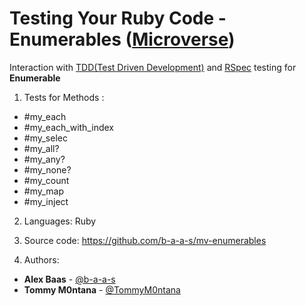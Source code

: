 # Testing Your Ruby Code - Enumerables ([Microverse](https://microverse.org))
Interaction with [TDD(Test Driven Development)](https://en.wikipedia.org/wiki/Test-driven_development) and [RSpec](http://rspec.info/) testing for **Enumerable** 

1. Tests for Methods :

- #my_each
- #my_each_with_index 
- #my_selec
- #my_all?
- #my_any?
- #my_none?
- #my_count
- #my_map
- #my_inject

2. Languages: Ruby

3. Source code: https://github.com/b-a-a-s/mv-enumerables

4. Authors:
- **Alex Baas** - [@b-a-a-s](https://github.com/b-a-a-s)
- **Tommy M0ntana** - [@TommyM0ntana](https://github.com/TommyM0ntana)